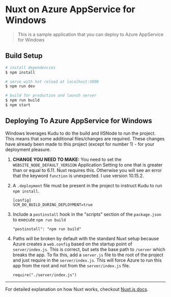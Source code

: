 # Nuxt on Azure AppService for Windows

> This is a sample application that you can deploy to Azure AppService for Windows

## Build Setup

```bash
# install dependencies
$ npm install

# serve with hot reload at localhost:3000
$ npm run dev

# build for production and launch server
$ npm run build
$ npm start
```

## Deploying To Azure AppService for Windows

Windows leverages Kudu to do the build and IISNode to run the project. This means that some additional files/changes are required. These changes have already been made to this project (except for number 1) - for your deployment pleasure. 

1. **CHANGE YOU NEED TO MAKE:** You need to set the `WEBSITE_NODE_DEFAULT_VERSION` Application Setting to one that is greater than or equal to 6.11. Nuxt requires this. Otherwise you will see an error that the keyword `function` is unexpected. I use version  10.15.2. 

2. A `.deployment` file must be present in the project to instruct Kudu to run `npm install`.

   ```
   [config]
   SCM_DO_BUILD_DURING_DEPLOYMENT=true
   ```

3. Include a `postinstall` hook in the "scripts" section of the `package.json` to execute `npm run build`

   ```
   "postinstall": "npm run build"
   ```

4. Paths will be broken by default with the standard Nuxt setup because Azure creates a `web.config` based on the startup point of `server/index.js`. This is correct, but sets the base path to `/server` which breaks the app. To fix this, add a `server.js` file to the root of the project and just require in the `server/index.js`. This will force Azure to run this app from the root and not from the `server/index.js` file.

   ```
   require("./server/index.js")
   ```

---

For detailed explanation on how Nuxt works, checkout [Nuxt.js docs](https://nuxtjs.org).

